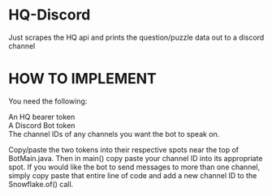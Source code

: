 # HQ-Discord
Just scrapes the HQ api and prints the question/puzzle data out to a discord channel


HOW TO IMPLEMENT
================

You need the following:

An HQ bearer token
<br>A Discord Bot token
<br>The channel IDs of any channels you want the bot to speak on.

Copy/paste the two tokens into their respective spots near the top of BotMain.java.
Then in main() copy paste your channel ID into its appropriate spot. If you would like
the bot to send messages to more than one channel, simply copy paste that entire line of code
and add a new channel ID to the Snowflake.of() call.

